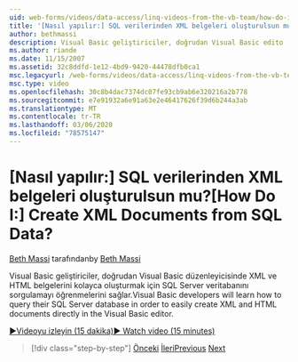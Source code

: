 ```yaml
---
uid: web-forms/videos/data-access/linq-videos-from-the-vb-team/how-do-i-create-xml-documents-from-sql-data
title: '[Nasıl yapılır:] SQL verilerinden XML belgeleri oluşturulsun mu? | Microsoft Docs'
author: bethmassi
description: Visual Basic geliştiriciler, doğrudan Visual Basic edito 'da doğrudan XML ve HTML belgeleri oluşturmak için SQL Server veritabanını sorgulamayı öğrenirsiniz.
ms.author: riande
ms.date: 11/15/2007
ms.assetid: 32c8ddfd-1e12-4bd9-9420-44478dfb0ca1
msc.legacyurl: /web-forms/videos/data-access/linq-videos-from-the-vb-team/how-do-i-create-xml-documents-from-sql-data
msc.type: video
ms.openlocfilehash: 30c8b4dac7374dc07fe93cb9ab6e320216a2b778
ms.sourcegitcommit: e7e91932a6e91a63e2e46417626f39d6b244a3ab
ms.translationtype: MT
ms.contentlocale: tr-TR
ms.lasthandoff: 03/06/2020
ms.locfileid: "78575147"
---
```

# <a name="how-do-i-create-xml-documents-from-sql-data"></a><span data-ttu-id="e391d-104">[Nasıl yapılır:] SQL verilerinden XML belgeleri oluşturulsun mu?</span><span class="sxs-lookup"><span data-stu-id="e391d-104">[How Do I:] Create XML Documents from SQL Data?</span></span>

<span data-ttu-id="e391d-105">[Beth Massi](https://github.com/bethmassi) tarafından</span><span class="sxs-lookup"><span data-stu-id="e391d-105">by [Beth Massi](https://github.com/bethmassi)</span></span>

<span data-ttu-id="e391d-106">Visual Basic geliştiriciler, doğrudan Visual Basic düzenleyicisinde XML ve HTML belgelerini kolayca oluşturmak için SQL Server veritabanını sorgulamayı öğrenmelerini sağlar.</span><span class="sxs-lookup"><span data-stu-id="e391d-106">Visual Basic developers will learn how to query their SQL Server database in order to easily create XML and HTML documents directly in the Visual Basic editor.</span></span>

[<span data-ttu-id="e391d-107">&#9654;Videoyu izleyin (15 dakika)</span><span class="sxs-lookup"><span data-stu-id="e391d-107">&#9654; Watch video (15 minutes)</span></span>](https://channel9.msdn.com/Blogs/ASP-NET-Site-Videos/how-do-i-create-xml-documents-from-sql-data)

> [!div class="step-by-step"]
> <span data-ttu-id="e391d-108">[Önceki](how-do-i-enable-xml-intellisense-and-use-xml-namespaces.md)
> [İleri](how-do-i-create-excel-spreadsheets-using-linq-to-xml.md)</span><span class="sxs-lookup"><span data-stu-id="e391d-108">[Previous](how-do-i-enable-xml-intellisense-and-use-xml-namespaces.md)
[Next](how-do-i-create-excel-spreadsheets-using-linq-to-xml.md)</span></span>
